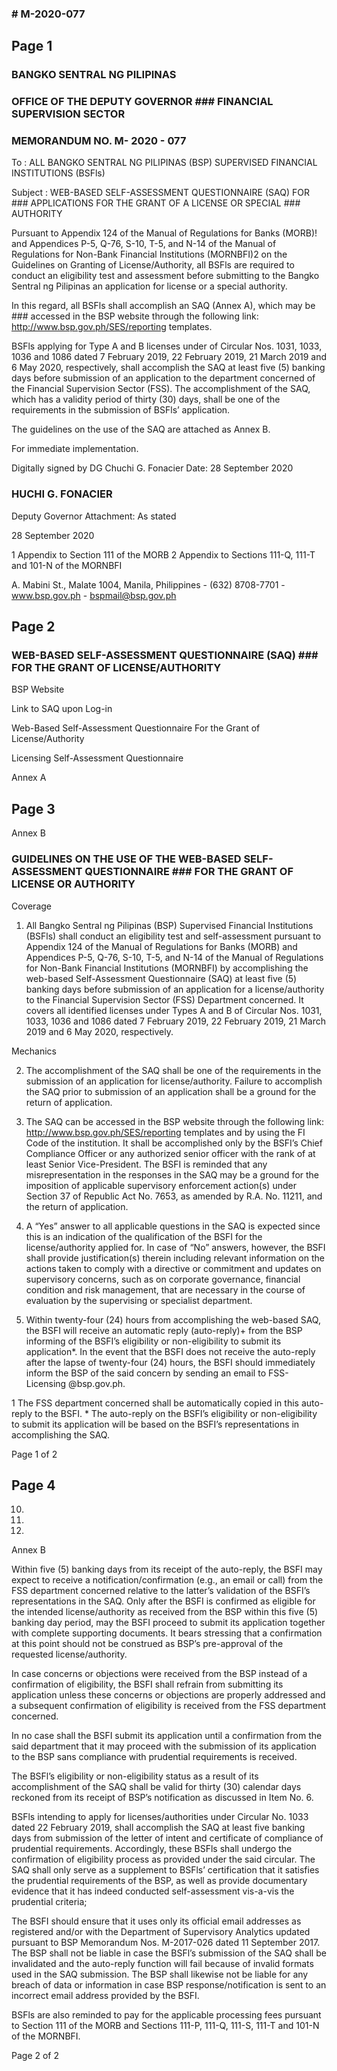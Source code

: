 ### # M-2020-077

## Page 1

### BANGKO SENTRAL NG PILIPINAS

### OFFICE OF THE DEPUTY GOVERNOR ### FINANCIAL SUPERVISION SECTOR

### MEMORANDUM NO. M- 2020 - 077

To : ALL BANGKO SENTRAL NG PILIPINAS (BSP) SUPERVISED FINANCIAL INSTITUTIONS (BSFls)

Subject : WEB-BASED SELF-ASSESSMENT QUESTIONNAIRE (SAQ) FOR ### APPLICATIONS FOR THE GRANT OF A LICENSE OR SPECIAL ### AUTHORITY

Pursuant to Appendix 124 of the Manual of Regulations for Banks (MORB)! and Appendices P-5, Q-76, S-10, T-5, and N-14 of the Manual of Regulations for Non-Bank Financial Institutions (MORNBFI)2 on the Guidelines on Granting of License/Authority, all BSFls are required to conduct an eligibility test and assessment before submitting to the Bangko Sentral ng Pilipinas an application for license or a special authority.

In this regard, all BSFls shall accomplish an SAQ (Annex A), which may be ### accessed in the BSP website through the following link: http://www.bsp.gov.ph/SES/reporting templates.

BSFls applying for Type A and B licenses under of Circular Nos. 1031, 1033, 1036 and 1086 dated 7 February 2019, 22 February 2019, 21 March 2019 and 6 May 2020, respectively, shall accomplish the SAQ at least five (5) banking days before submission of an application to the department concerned of the Financial Supervision Sector (FSS). The accomplishment of the SAQ, which has a validity period of thirty (30) days, shall be one of the requirements in the submission of BSFls’ application.

The guidelines on the use of the SAQ are attached as Annex B.

For immediate implementation.

Digitally signed by DG Chuchi G. Fonacier Date: 28 September 2020

### HUCHI G. FONACIER

Deputy Governor Attachment: As stated

28 September 2020

1 Appendix to Section 111 of the MORB 2 Appendix to Sections 111-Q, 111-T and 101-N of the MORNBFI

A. Mabini St., Malate 1004, Manila, Philippines - (632) 8708-7701 - www.bsp.gov.ph - bspmail@bsp.gov.ph

## Page 2

### WEB-BASED SELF-ASSESSMENT QUESTIONNAIRE (SAQ) ### FOR THE GRANT OF LICENSE/AUTHORITY

BSP Website

Link to SAQ upon Log-in

Web-Based Self-Assessment Questionnaire For the Grant of License/Authority

Licensing Self-Assessment Questionnaire

Annex A

## Page 3

Annex B

### GUIDELINES ON THE USE OF THE WEB-BASED SELF-ASSESSMENT QUESTIONNAIRE ### FOR THE GRANT OF LICENSE OR AUTHORITY

Coverage

1. All Bangko Sentral ng Pilipinas (BSP) Supervised Financial Institutions (BSFls) shall conduct an eligibility test and self-assessment pursuant to Appendix 124 of the Manual of Regulations for Banks (MORB) and Appendices P-5, Q-76, S-10, T-5, and N-14 of the Manual of Regulations for Non-Bank Financial Institutions (MORNBFI) by accomplishing the web-based Self-Assessment Questionnaire (SAQ) at least five (5) banking days before submission of an application for a license/authority to the Financial Supervision Sector (FSS) Department concerned. It covers all identified licenses under Types A and B of Circular Nos. 1031, 1033, 1036 and 1086 dated 7 February 2019, 22 February 2019, 21 March 2019 and 6 May 2020, respectively.

Mechanics

2. The accomplishment of the SAQ shall be one of the requirements in the submission of an application for license/authority. Failure to accomplish the SAQ prior to submission of an application shall be a ground for the return of application.

3. The SAQ can be accessed in the BSP website through the following link: http://www.bsp.gov.ph/SES/reporting templates and by using the FI Code of the institution. It shall be accomplished only by the BSFI’s Chief Compliance Officer or any authorized senior officer with the rank of at least Senior Vice-President. The BSFI is reminded that any misrepresentation in the responses in the SAQ may be a ground for the imposition of applicable supervisory enforcement action(s) under Section 37 of Republic Act No. 7653, as amended by R.A. No. 11211, and the return of application.

4. A “Yes” answer to all applicable questions in the SAQ is expected since this is an indication of the qualification of the BSFI for the license/authority applied for. In case of “No” answers, however, the BSFI shall provide justification(s) therein including relevant information on the actions taken to comply with a directive or commitment and updates on supervisory concerns, such as on corporate governance, financial condition and risk management, that are necessary in the course of evaluation by the supervising or specialist department.

5. Within twenty-four (24) hours from accomplishing the web-based SAQ, the BSFI will receive an automatic reply (auto-reply)+ from the BSP informing of the BSFI’s eligibility or non-eligibility to submit its application*. In the event that the BSFI does not receive the auto-reply after the lapse of twenty-four (24) hours, the BSFI should immediately inform the BSP of the said concern by sending an email to FSS-Licensing @bsp.gov.ph.

1 The FSS department concerned shall be automatically copied in this auto-reply to the BSFI. * The auto-reply on the BSFI’s eligibility or non-eligibility to submit its application will be based on the BSFI’s representations in accomplishing the SAQ.

Page 1 of 2

## Page 4

10.

11.

12.

Annex B

Within five (5) banking days from its receipt of the auto-reply, the BSFI may expect to receive a notification/confirmation (e.g., an email or call) from the FSS department concerned relative to the latter’s validation of the BSFI’s representations in the SAQ. Only after the BSFI is confirmed as eligible for the intended license/authority as received from the BSP within this five (5) banking day period, may the BSFI proceed to submit its application together with complete supporting documents. It bears stressing that a confirmation at this point should not be construed as BSP’s pre-approval of the requested license/authority.

In case concerns or objections were received from the BSP instead of a confirmation of eligibility, the BSFI shall refrain from submitting its application unless these concerns or objections are properly addressed and a subsequent confirmation of eligibility is received from the FSS department concerned.

In no case shall the BSFI submit its application until a confirmation from the said department that it may proceed with the submission of its application to the BSP sans compliance with prudential requirements is received.

The BSFl’s eligibility or non-eligibility status as a result of its accomplishment of the SAQ shall be valid for thirty (30) calendar days reckoned from its receipt of BSP’s notification as discussed in Item No. 6.

BSFls intending to apply for licenses/authorities under Circular No. 1033 dated 22 February 2019, shall accomplish the SAQ at least five banking days from submission of the letter of intent and certificate of compliance of prudential requirements. Accordingly, these BSFls shall undergo the confirmation of eligibility process as provided under the said circular. The SAQ shall only serve as a supplement to BSFls’ certification that it satisfies the prudential requirements of the BSP, as well as provide documentary evidence that it has indeed conducted self-assessment vis-a-vis the prudential criteria;

The BSFI should ensure that it uses only its official email addresses as registered and/or with the Department of Supervisory Analytics updated pursuant to BSP Memorandum Nos. M-2017-026 dated 11 September 2017. The BSP shall not be liable in case the BSFl’s submission of the SAQ shall be invalidated and the auto-reply function will fail because of invalid formats used in the SAQ submission. The BSP shall likewise not be liable for any breach of data or information in case BSP response/notification is sent to an incorrect email address provided by the BSFI.

BSFls are also reminded to pay for the applicable processing fees pursuant to Section 111 of the MORB and Sections 111-P, 111-Q, 111-S, 111-T and 101-N of the MORNBFI.

Page 2 of 2 